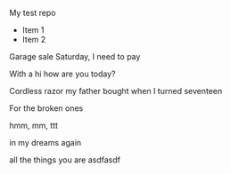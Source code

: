 My test repo

* Item 1
* Item 2

Garage sale Saturday, I need to pay

With a hi how are you today?

Cordless razor my father bought when I turned seventeen

For the broken ones

hmm, mm, ttt

in my dreams again

all the things you are
asdfasdf
